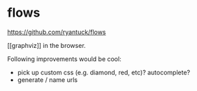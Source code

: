 # flows

https://github.com/ryantuck/flows

[[graphviz]] in the browser.

Following improvements would be cool:

- pick up custom css (e.g. diamond, red, etc)? autocomplete?
- generate / name urls

